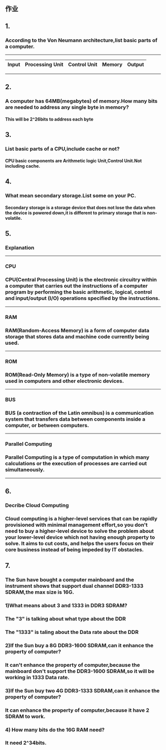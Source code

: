 ## 作业
## 1.
### **According to the Von Neumann architecture,list basic parts of a computer.**
***

|Input|Processing Unit|Control Unit|Memory|Output|
|-----|-----|-----|-----|-----|

***
## 2.
### **A computer has 64MB(megabytes) of memory.How many bits are needed to address any single byte in memory?**
#### This will be 2^26bits to address each byte
## 3.
### **List basic parts of a CPU,include cache or not?**
#### CPU basic components are Arithmetic logic Unit,Control Unit.Not including cache.

## 4.
### **What mean secondary storage.List some on your PC.**
#### Secondary storage is a storage device that does not lose the data when the device is powered down,it is different to primary storage that is non-volatile.

## 5.
### **Explanation**
***
### **CPU**
### CPU(Central Processing Unit) is the electronic circuitry within a computer that carries out the instructions of a computer program by performing the basic arithmetic, logical, control and input/output (I/O) operations specified by the instructions. 
***
### **RAM**
### RAM(Random-Access Memory) is a form of computer data storage that stores data and machine code currently being used.
***
### **ROM**
### ROM(Read-Only Memory) is a type of non-volatile memory used in computers and other electronic devices.
***
### **BUS**
### BUS (a contraction of the Latin omnibus) is a communication system that transfers data between components inside a computer, or between computers.
***
### **Parallel Computing**
### Parallel Computing is a type of computation in which many calculations or the execution of processes are carried out simultaneously.
***
## 6.
### **Decribe Cloud Computing**
### Cloud computing is a higher-level services that can be rapidly provisioned with minimal management effort,so you don't need to buy a higher-level device to solve the problem about your lower-level device which not having enough property to solve. It aims to cut costs, and helps the users focus on their core business instead of being impeded by IT obstacles.

## 7.
### **The Sun have bought a computer mainboard and the instrument shows that support dual channel DDR3-1333 SDRAM,the max size is 16G.**
### 1)What means about 3 and 1333 in DDR3 SDRAM?
### The "3" is talking about what type about the DDR
### The "1333" is taling about the Data rate about the DDR
### 2)If the Sun buy a 8G DDR3-1600 SDRAM,can it enhance the property of computer?
###  It can't enhance the property of computer,because the mainboard don't support the DDR3-1600 SDRAM,so it will be working in 1333 Data rate.
### 3)If the Sun buy two 4G DDR3-1333 SDRAM,can it enhance the property of computer?
### It can enhance the property of computer,because it have 2 SDRAM to work.
### 4) How many bits do the 16G RAM need?
### It need 2^34bits.